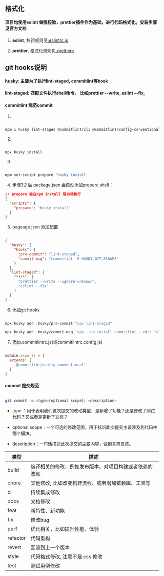 ## 格式化

#### 项目均使用eslint 做强校验，prettier插件作为基础，进行代码格式化，安装步骤见官方文档

1. <b>eslint</b>, 校验规则见[.eslintrc.js](http://git.devops.zhizukj.com/shijianjun/front-end-rules/-/blob/master/.eslintrc.js)

2. <b>prettier</b>, 格式化规则见[.prettierc](http://git.devops.zhizukj.com/shijianjun/front-end-rules/-/blob/master/.prettierrc.js)
## git hooks说明
#### husky: 主要为了执行lint-staged, commitlint等hook

#### lint-staged: 匹配文件执行shell命令， 比如prettier --write, eslint --fix, 
#### commitlint 规范commit
1. 
```bash

npm i husky lint-staged @commitlint/cli @commitlint/config-conventional -D

```

2.
```bash 

npx husky install

```

3.
```bash

npm set-script prepare 'husky install'

```

4. 步骤3之后 package.json 会自动添加prepare shell：

```json
// prepare 会在npm install 后自动执行
{
  "scripts": {
    "prepare": "husky install"
  }
}

```
5. pageage.json 添加配置

```json

{
  "husky": {
    "hooks": {
      "pre-commit": "lint-staged",
      "commit-msg": "commitlint -E HUSKY_GIT_PARAMS"
    }
  },
  "lint-staged": {
    "**/*": [
      "prettier --write --ignore-unknown",
      "eslint --fix"
    ]
  }
}


```

6. 添加git hooks
```bash

npx husky add .husky/pre-commit "npx lint-staged"

npx husky add .husky/commit-msg 'npx --no-install commitlint --edit "$1"' 

```

7. 添加.commitlintrc.js(或commitlintrc.config.js)
```js

module.exports = {
  extends: [
    '@commitlint/config-conventional'
  ]
}

```


#### commit 提交规范
```bash

git commit -m <type>[optional scope]: <description>

```

- type ：用于表明我们这次提交的改动类型，是新增了功能？还是修改了测试代码？又或者是更新了文档？ 

- optional scope：一个可选的修改范围。用于标识此次提交主要涉及到代码中哪个模块。

- description：一句话描述此次提交的主要内容，做到言简意赅。

|  类型   | 描述  |
|  ----  | ----  |
| build  | 编译相关的修改，例如发布版本、对项目构建或者依赖的改动 |
| chore  | 其他修改, 比如改变构建流程、或者增加依赖库、工具等 |
| ci  | 持续集成修改 |
| docs  | 文档修改 |
| feat  | 新特性、新功能 |
| fix  | 修改bug |
| perf  | 优化相关，比如提升性能、体验 |
| refactor  | 代码重构 |
| revert  | 回滚到上一个版本 |
| style  | 代码格式修改, 注意不是 css 修改 |
| test  | 测试用例修改 |
